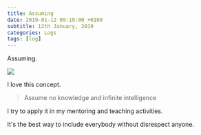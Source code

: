 ```yaml
---
title: Assuming
date: 2019-01-12 09:19:00 +0100
subtitle: 12th January, 2019
categories: Logs
tags: [log]
---
```


Assuming.

![](/assets/log/n476_screen-shot-2019-01-10-at-23.14.59.png)

I love this concept.

> Assume no knowledge and infinite intelligence

I try to apply it in my mentoring and teaching activities.

It's the best way to include everybody without disrespect anyone.